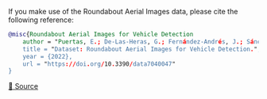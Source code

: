If you make use of the Roundabout Aerial Images data, please cite the following reference:

``` bibtex
@misc{Roundabout Aerial Images for Vehicle Detection
    author = "Puertas, E.; De-Las-Heras, G.; Fernández-Andrés, J.; Sánchez-Soriano, J.",
    title = "Dataset: Roundabout Aerial Images for Vehicle Detection.",
    year = {2022},
    url = "https://doi.org/10.3390/data7040047"
}
```

[🔗 Source](https://doi.org/10.3390/data7040047)